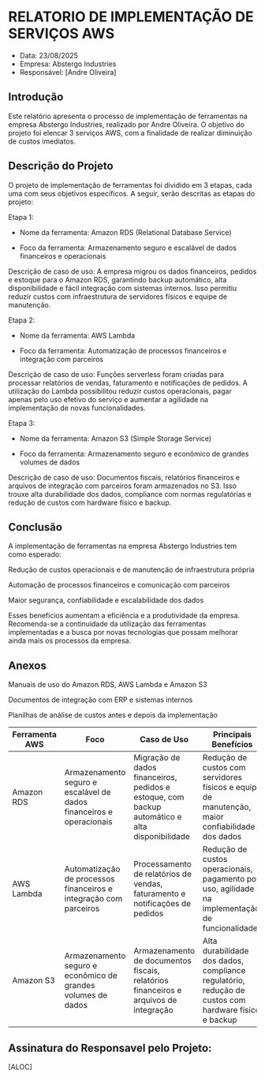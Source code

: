  # RELATORIO DE IMPLEMENTAÇÃO DE SERVIÇOS AWS
- Data: 23/08/2025
- Empresa: Abstergo Industries 
- Responsável: [Andre Oliveira]

## Introdução

Este relatório apresenta o processo de implementação de ferramentas na empresa Abstergo Industries, realizado por Andre Oliveira. O objetivo do projeto foi elencar 3 serviços AWS, com a finalidade de realizar diminuição de custos imediatos.

## Descrição do Projeto

O projeto de implementação de ferramentas foi dividido em 3 etapas, cada uma com seus objetivos específicos. A seguir, serão descritas as etapas do projeto:

Etapa 1:

- Nome da ferramenta: Amazon RDS (Relational Database Service)

- Foco da ferramenta: Armazenamento seguro e escalável de dados financeiros e operacionais

Descrição de caso de uso: A empresa migrou os dados financeiros, pedidos e estoque para o Amazon RDS, garantindo backup automático, alta disponibilidade e fácil integração com sistemas internos. Isso permitiu reduzir custos com infraestrutura de servidores físicos e equipe de manutenção.

Etapa 2:

- Nome da ferramenta: AWS Lambda

- Foco da ferramenta: Automatização de processos financeiros e integração com parceiros

Descrição de caso de uso: Funções serverless foram criadas para processar relatórios de vendas, faturamento e notificações de pedidos. A utilização do Lambda possibilitou reduzir custos operacionais, pagar apenas pelo uso efetivo do serviço e aumentar a agilidade na implementação de novas funcionalidades.

Etapa 3:

- Nome da ferramenta: Amazon S3 (Simple Storage Service)

- Foco da ferramenta: Armazenamento seguro e econômico de grandes volumes de dados

Descrição de caso de uso: Documentos fiscais, relatórios financeiros e arquivos de integração com parceiros foram armazenados no S3. Isso trouxe alta durabilidade dos dados, compliance com normas regulatórias e redução de custos com hardware físico e backup.

## Conclusão

A implementação de ferramentas na empresa Abstergo Industries tem como esperado:

Redução de custos operacionais e de manutenção de infraestrutura própria

Automação de processos financeiros e comunicação com parceiros

Maior segurança, confiabilidade e escalabilidade dos dados

Esses benefícios aumentam a eficiência e a produtividade da empresa. Recomenda-se a continuidade da utilização das ferramentas implementadas e a busca por novas tecnologias que possam melhorar ainda mais os processos da empresa.

## Anexos

Manuais de uso do Amazon RDS, AWS Lambda e Amazon S3

Documentos de integração com ERP e sistemas internos

Planilhas de análise de custos antes e depois da implementação

| Ferramenta AWS | Foco                                                   | Caso de Uso                                                                 | Principais Benefícios                                                                                |
|----------------|--------------------------------------------------------|------------------------------------------------------------------------------|--------------------------------------------------------------------------------------------------------|
| Amazon RDS     | Armazenamento seguro e escalável de dados financeiros e operacionais | Migração de dados financeiros, pedidos e estoque, com backup automático e alta disponibilidade | Redução de custos com servidores físicos e equipe de manutenção, maior confiabilidade dos dados |
| AWS Lambda     | Automatização de processos financeiros e integração com parceiros | Processamento de relatórios de vendas, faturamento e notificações de pedidos | Redução de custos operacionais, pagamento por uso, agilidade na implementação de funcionalidades |
| Amazon S3      | Armazenamento seguro e econômico de grandes volumes de dados | Armazenamento de documentos fiscais, relatórios financeiros e arquivos de integração | Alta durabilidade dos dados, compliance regulatório, redução de custos com hardware físico e backup |


## Assinatura do Responsavel pelo Projeto:

[ALOC]

